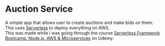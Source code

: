 # Auction Service
A simple app that allows user to create auctions and make bids on them. This uses [Serverless](https://www.serverless.com/) to deploy everything on AWS.\
This was made while I was going through the course [Serverless Framework Bootcamp: Node.js, AWS & Microservices](https://www.udemy.com/course/serverless-framework/) on Udemy.
